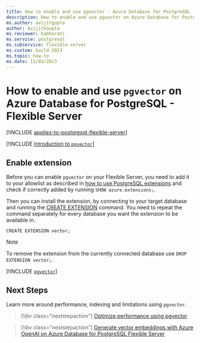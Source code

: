 ```yaml
---
title: How to enable and use pgvector - Azure Database for PostgreSQL - Flexible Server
description: How to enable and use pgvector on Azure Database for PostgreSQL - Flexible Server
ms.author: avijitgupta
author: AvijitkGupta
ms.reviewer: kabharati
ms.service: postgresql
ms.subservice: flexible-server
ms.custom: build-2023
ms.topic: how-to
ms.date: 11/03/2023
---
```


# How to enable and use `pgvector` on Azure Database for PostgreSQL - Flexible Server

[!INCLUDE [applies-to-postgresql-flexible-server](../includes/applies-to-postgresql-flexible-server.md)]

[!INCLUDE [Introduction to `pgvector`](../../cosmos-db/postgresql/includes/pgvector-introduction.md)]

## Enable extension

Before you can enable `pgvector` on your Flexible Server, you need to add it to your allowlist as described in [how to use PostgreSQL extensions](./concepts-extensions.md#how-to-use-postgresql-extensions) and check if correctly added by running `SHOW azure.extensions;`.

Then you can install the extension, by connecting to your target database and running the [CREATE EXTENSION](https://www.postgresql.org/docs/current/static/sql-createextension.html) command. You need to repeat the command separately for every database you want the extension to be available in.

```postgresql
CREATE EXTENSION vector;
```

> [!Note]
> To remove the extension from the currently connected database use `DROP EXTENSION vector;`.

[!INCLUDE [`pgvector`](../../cosmos-db/postgresql/includes/pgvector-basics.md)]

## Next Steps

Learn more around performance, indexing and limitations using `pgvector`.

> [!div class="nextstepaction"]
> [Optimize performance using pgvector](howto-optimize-performance-pgvector.md)

> [!div class="nextstepaction"]
> [Generate vector embeddings with Azure OpenAI on Azure Database for PostgreSQL Flexible Server](./generative-ai-azure-openai.md)
